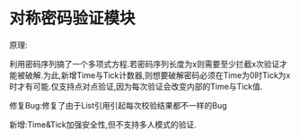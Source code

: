 # 对称密码验证模块

原理:

利用密码序列搞了一个多项式方程.若密码序列长度为x则需要至少拦截x次验证才能被破解.为此,新增Time与Tick计数器,则想要破解密码必须在Time为0时Tick为x时才有可能.仅支持点对点验证,因为每次验证会改变内部的Time与Tick值.

修复Bug:修复了由于List引用引起每次校验结果都不一样的Bug

新增:Time&Tick加强安全性,但不支持多人模式的验证.
